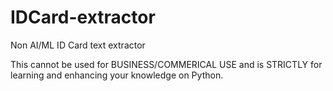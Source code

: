 # IDCard-extractor
Non AI/ML ID Card text extractor

This cannot be used for BUSINESS/COMMERICAL USE and is STRICTLY for learning and enhancing your knowledge on Python.
